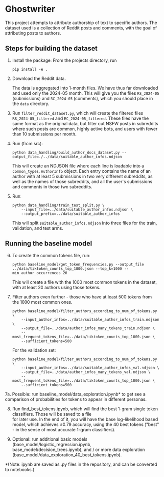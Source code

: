 # Ghostwriter

This project attempts to attribute authorship of text to specific authors.
The dataset used is a collection of Reddit posts and comments, with the goal of attributing posts to authors.

## Steps for building the dataset

1. Install the package: From the projects directory, run

   ```
   pip install -e .
   ```

2. Download the Reddit data.

   The data is aggregated into 1-month files. We have thus far downloaded and used only the 2024-05 month. This will give you the files `RS_2024-05` (submissions) and `RC_2024-05` (comments), which you should place in the `data` directory.

3. Run `filter_reddit_dataset.py`, which will create the filtered files `RS_2024-05_filtered` and `RC_2024-05_filtered`. These files have the same format as the original data, but filter out NSFW posts in subreddits where such posts are common, highly active bots, and users with fewer than 10 submissions per month.

4. Run (from src):

   ```
   python data_handling/build_author_docs_dataset.py --output_file=./../data/suitable_author_infos.ndjson
   ```

   This will create an NDJSON file where each line is loadable into a `common_types.AuthorInfo` object. Each entry contains the name of an author with at least 5 submissions in two very different subreddits, as well as the names of those subreddits, and all the user's submissions and comments in those two subreddits.

5. Run:

   ```
   python data_handling/train_test_split.py \
       --input_file=../data/suitable_author_infos.ndjson \
       --output_prefix=../data/suitable_author_infos
   ```

   This will split `suitable_author_infos.ndjson` into three files for the train, validation, and test arms.

## Running the baseline model

6. To create the common tokens file, run:

   ```
   python baseline_model/get_token_frequencies.py --output_file ../data/tiktoken_counts_top_1000.json --top_k=1000 --min_author_occurrences 20
   ```

   This will create a file with the 1000 most common tokens in the dataset, with at least 20 authors using those tokens.

7. Filter authors even further - those who have at least 500 tokens from the 1000 most common ones.

   ```
   python baseline_model/filter_authors_according_to_num_of_tokens.py \
       --input_author_infos=../data/suitable_author_infos_train.ndjson \
       --output_file=../data/author_infos_many_tokens_train.ndjson \
       --most_frequent_tokens_file=../data/tiktoken_counts_top_1000.json \
       --sufficient_tokens=500
   ```

   For the validation set:

   ```
   python baseline_model/filter_authors_according_to_num_of_tokens.py \
       --input_author_infos=../data/suitable_author_infos_val.ndjson \
       --output_file=../data/author_infos_many_tokens_val.ndjson \
       --most_frequent_tokens_file=../data/tiktoken_counts_top_1000.json \
       --sufficient_tokens=500
   ```

7a. Possible: run baseline_model/data_exploration.ipynb* to get see a comparison of probabilities for tokens to appear in
different personas.

8. Run find_best_tokens.ipynb, which will find the best 1-gram single token classifiers. Those will be saved to a file  
   for later use. In the end of it, you will have the base log-likelihood based model, which achieves ±0.79 accuracy,
   using the 40 best tokens ("best" - in the sense of most accurate 1-gram classifiers).

9. Optional: run additional basic models (base_model/logistic_regression.ipynb, base_model/decision_trees.ipynb), and / or
   more data exploration (base_model/data_exploration_40_best_tokens.ipynb).

*(Note: ipynb are saved as .py files in the repository, and can be converted to notebooks.)